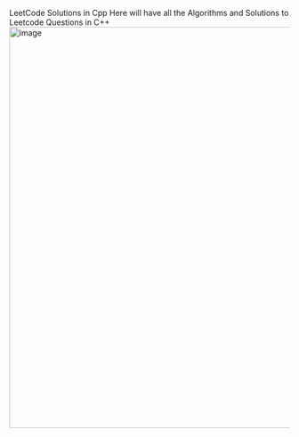 LeetCode Solutions in Cpp 
Here will have all the Algorithms and Solutions to Leetcode Questions in C++ 
<img width="1420" height="721" alt="image" src="https://github.com/user-attachments/assets/b11232b4-063c-424b-b6a0-00e613143147" />
